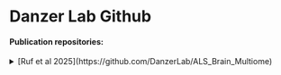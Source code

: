 # Danzer Lab Github

#### Publication repositories:
 
<details>
<summary>
[Ruf et al 2025](https://github.com/DanzerLab/ALS_Brain_Multiome)
</summary> 

[Ruf et al 2025](https://github.com/DanzerLab/ALS_Brain_Multiome): Single-nucleus ATAC-seq, RNA-Seq and FANS-Seq of the human motor cortex in ALS/ALS-FTD

</details>
